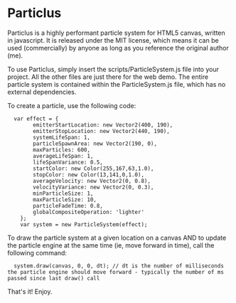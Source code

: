 Particlus
=========

Particlus is a highly performant particle system for HTML5 canvas, written in javascript. It is released under the MIT license, which means it can be used (commercially) by anyone as long as you reference the original author (me).

To use Particlus, simply insert the scripts/ParticleSystem.js file into your project. All the other files are just there for the web demo. The entire particle system is contained within the ParticleSystem.js file, which has no external dependencies.

To create a particle, use the following code:

```
  var effect = {
		emitterStartLocation: new Vector2(400, 190),
		emitterStopLocation: new Vector2(440, 190),
		systemLifeSpan: 1,
		particleSpawnArea: new Vector2(190, 0),
		maxParticles: 600,
		averageLifeSpan: 1,
		lifeSpanVariance: 0.5,
		startColor: new Color(255,167,63,1.0),
		stopColor: new Color(13,141,0,1.0),
		averageVelocity: new Vector2(0, 0.8),
		velocityVariance: new Vector2(0, 0.3),
		minParticleSize: 1,
		maxParticleSize: 10,
		particleFadeTime: 0.8,
		globalCompositeOperation: 'lighter'
	};
	var system = new ParticleSystem(effect);
```

To draw the particle system at a given location on a canvas AND to update the particle engine at the same time (ie, move forward in time), call the following command:
  
```
  system.draw(canvas, 0, 0, dt); // dt is the number of milliseconds the particle engine should move forward - typically the number of ms passed since last draw() call
```

That's it! Enjoy.